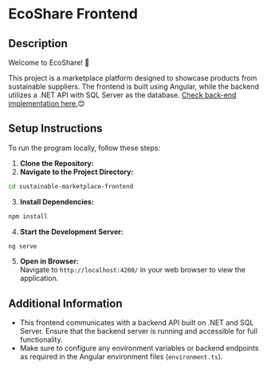 # EcoShare Frontend

## Description
Welcome to EcoShare! 🌻

This project is a marketplace platform designed to showcase products from sustainable suppliers. The frontend is built using Angular, while the backend utilizes a .NET API with SQL Server as the database. [Check back-end implementation here.](https://github.com/natalia-coelho/ecoshare-backend)😊
## Setup Instructions

To run the program locally, follow these steps:

1. **Clone the Repository:**
2. **Navigate to the Project Directory:**
``` bash
cd sustainable-marketplace-frontend
```

3. **Install Dependencies:**
``` bash
npm install
```

4. **Start the Development Server:**
``` bash 
ng serve
```

5. **Open in Browser:**  
    Navigate to `http://localhost:4200/` in your web browser to view the application.
    

## Additional Information

- This frontend communicates with a backend API built on .NET and SQL Server. Ensure that the backend server is running and accessible for full functionality.
- Make sure to configure any environment variables or backend endpoints as required in the Angular environment files (`environment.ts`).
